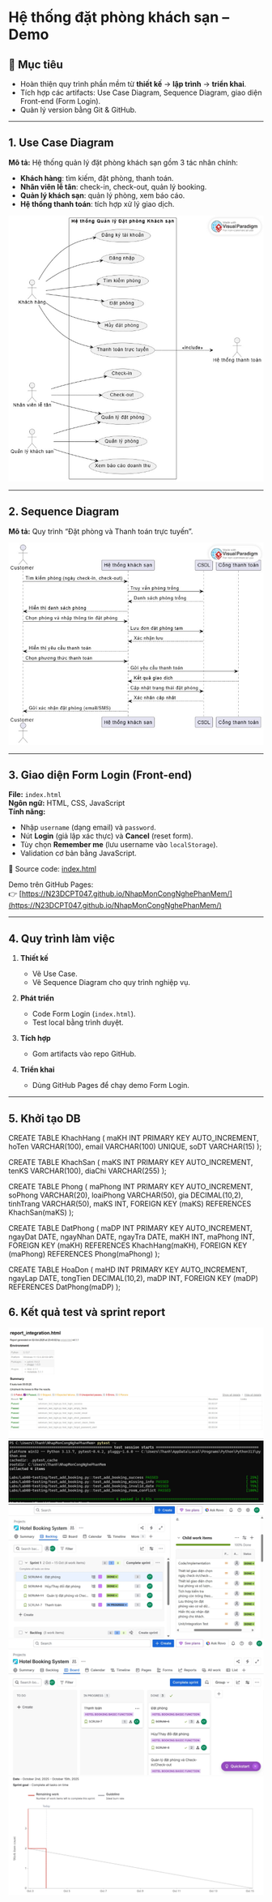 # Hệ thống đặt phòng khách sạn – Demo

## 🎯 Mục tiêu
- Hoàn thiện quy trình phần mềm từ **thiết kế** → **lập trình** → **triển khai**.  
- Tích hợp các artifacts: Use Case Diagram, Sequence Diagram, giao diện Front-end (Form Login).  
- Quản lý version bằng Git & GitHub.

---

## 1. Use Case Diagram
**Mô tả:** Hệ thống quản lý đặt phòng khách sạn gồm 3 tác nhân chính:
- **Khách hàng**: tìm kiếm, đặt phòng, thanh toán.  
- **Nhân viên lễ tân**: check-in, check-out, quản lý booking.  
- **Quản lý khách sạn**: quản lý phòng, xem báo cáo.  
- **Hệ thống thanh toán**: tích hợp xử lý giao dịch.

![Use Case Diagram](../Lab02/Use%20Case%20Diagram.jpg)


---

## 2. Sequence Diagram
**Mô tả:** Quy trình “Đặt phòng và Thanh toán trực tuyến”.

![Sequence Diagram](../Lab03/SQ%20Diagram.jpg)



---

## 3. Giao diện Form Login (Front-end)
**File:** `index.html`  
**Ngôn ngữ:** HTML, CSS, JavaScript  
**Tính năng:**
- Nhập `username` (dạng email) và `password`.  
- Nút **Login** (giả lập xác thực) và **Cancel** (reset form).  
- Tùy chọn **Remember me** (lưu username vào `localStorage`).  
- Validation cơ bản bằng JavaScript.  

📂 Source code: [index.html](../Lab04/index.html)

Demo trên GitHub Pages:  
👉 [https://N23DCPT047.github.io/NhapMonCongNghePhanMem/](https://N23DCPT047.github.io/NhapMonCongNghePhanMem/)

---

## 4. Quy trình làm việc
1. **Thiết kế**
   - Vẽ Use Case.  
   - Vẽ Sequence Diagram cho quy trình nghiệp vụ.  

2. **Phát triển**
   - Code Form Login (`index.html`).  
   - Test local bằng trình duyệt.  

3. **Tích hợp**
   - Gom artifacts vào repo GitHub.  
 

4. **Triển khai**
   - Dùng GitHub Pages để chạy demo Form Login.  

---

## 5. Khởi tạo DB

CREATE TABLE KhachHang (
    maKH INT PRIMARY KEY AUTO_INCREMENT,
    hoTen VARCHAR(100),
    email VARCHAR(100) UNIQUE,
    soDT VARCHAR(15)
);

CREATE TABLE KhachSan (
    maKS INT PRIMARY KEY AUTO_INCREMENT,
    tenKS VARCHAR(100),
    diaChi VARCHAR(255)
);

CREATE TABLE Phong (
    maPhong INT PRIMARY KEY AUTO_INCREMENT,
    soPhong VARCHAR(20),
    loaiPhong VARCHAR(50),
    gia DECIMAL(10,2),
    tinhTrang VARCHAR(50),
    maKS INT,
    FOREIGN KEY (maKS) REFERENCES KhachSan(maKS)
);

CREATE TABLE DatPhong (
    maDP INT PRIMARY KEY AUTO_INCREMENT,
    ngayDat DATE,
    ngayNhan DATE,
    ngayTra DATE,
    maKH INT,
    maPhong INT,
    FOREIGN KEY (maKH) REFERENCES KhachHang(maKH),
    FOREIGN KEY (maPhong) REFERENCES Phong(maPhong)
);

CREATE TABLE HoaDon (
    maHD INT PRIMARY KEY AUTO_INCREMENT,
    ngayLap DATE,
    tongTien DECIMAL(10,2),
    maDP INT,
    FOREIGN KEY (maDP) REFERENCES DatPhong(maDP)
);
## 6. Kết quả test và sprint report
![Kết quả test Selenium](../Lab10-final-demo/selenium_pass.jpg)
![Kết quả Unit Test module](../Lab10-final-demo/unit_test.png)
![Backlog report](../Lab09/Evidence/backlog1.jpg)
![Board report](../Lab09/Evidence/board.jpg)
![Burndown report](../Lab09/Evidence/burndown.jpg)
